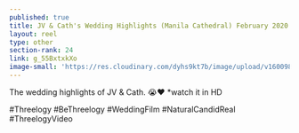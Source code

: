 ```yaml
---
published: true
title: JV & Cath's Wedding Highlights (Manila Cathedral) February 2020
layout: reel
type: other
section-rank: 24
link: g_55BxtxkXo
image-small: 'https://res.cloudinary.com/dyhs9kt7b/image/upload/v1600980662/JV_Cath.jpg'
---
```

The wedding highlights of JV & Cath. 😭❤
*watch it in HD

#Threelogy #BeThreelogy #WeddingFilm #NaturalCandidReal #ThreelogyVideo
